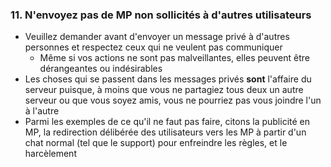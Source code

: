 ### 11. N'envoyez pas de MP non sollicités à d'autres utilisateurs

- Veuillez demander avant d'envoyer un message privé à d'autres personnes et respectez ceux qui ne veulent pas communiquer
    - Même si vos actions ne sont pas malveillantes, elles peuvent être dérangeantes ou indésirables
- Les choses qui se passent dans les messages privés **sont** l'affaire du serveur puisque, à moins que vous ne partagiez tous deux un autre serveur ou que vous soyez amis, vous ne pourriez pas vous joindre l'un à l'autre
- Parmi les exemples de ce qu'il ne faut pas faire, citons la publicité en MP, la redirection délibérée des utilisateurs vers les MP à partir d'un chat normal (tel que le support) pour enfreindre les règles, et le harcèlement
